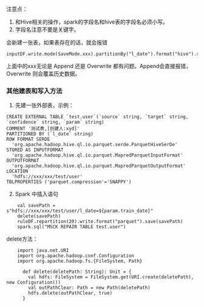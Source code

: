 注意点：

1. 和Hive相关的操作，spark的字段名和hive表的字段名必须小写。
2. 字段名注意不要是关键字。


会新建一张表，如果表存在的话，就会报错
```
inputDF.write.mode(SaveMode.xxx).partitionBy("l_date").format("hive").saveAsTable("testtable4")
```
上面中的xxx无论是 Append 还是 Overwrite 都有问题。Append会直接报错，Overwrite 则会覆盖历史数据。


### 其他建表和写入方法

1. 先建一张外部表，示例：
```
CREATE EXTERNAL TABLE `test.user`(`source` string, `target` string, `confidence` string, `param` string)
COMMENT '测试表,[创建人:xyd]'
PARTITIONED BY (`l_date` string)
ROW FORMAT SERDE
  'org.apache.hadoop.hive.ql.io.parquet.serde.ParquetHiveSerDe'
STORED AS INPUTFORMAT
  'org.apache.hadoop.hive.ql.io.parquet.MapredParquetInputFormat'
OUTPUTFORMAT
  'org.apache.hadoop.hive.ql.io.parquet.MapredParquetOutputFormat'
LOCATION
  'hdfs://xxx/xxx/test/user'
TBLPROPERTIES ('parquet.compression'='SNAPPY')
```

2. Spark 中插入语句
```
    val savePath = s"hdfs://xxx/xxx/test/user/l_date=${param.train_date}"
    delete(savePath)
    ruleDF.repartition(20).write.format("parquet").save(savePath)
    spark.sql("MSCK REPAIR TABLE test.user")
```

delete方法：
```
    import java.net.URI
    import org.apache.hadoop.conf.Configuration
    import org.apache.hadoop.fs.{FileSystem, Path}

      def delete(deletePath: String): Unit = {
        val hdfs: FileSystem = FileSystem.get(URI.create(deletePath), new Configuration())
        val outPathClear: Path = new Path(deletePath)
        hdfs.delete(outPathClear, true)
      }
```